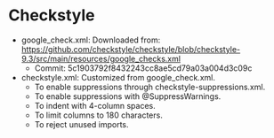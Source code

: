 Checkstyle
===========

* google_check.xml: Downloaded from: https://github.com/checkstyle/checkstyle/blob/checkstyle-9.3/src/main/resources/google_checks.xml
     * Commit: 5c1903792f8432243cc8ae5cd79a03a004d3c09c
* checkstyle.xml: Customized from google_check.xml.
    * To enable suppressions through checkstyle-suppressions.xml.
    * To enable suppressions with @SuppressWarnings.
    * To indent with 4-column spaces.
    * To limit columns to 180 characters.
    * To reject unused imports.
